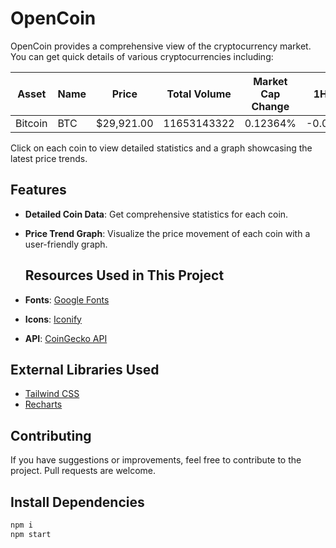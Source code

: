 # OpenCoin

OpenCoin provides a comprehensive view of the cryptocurrency market. You can get quick details of various cryptocurrencies including:

| Asset  | Name    | Price      | Total Volume | Market Cap Change | 1H    | 24H   | 7D    |
|--------|---------|------------|--------------|-------------------|-------|-------|-------|
| Bitcoin| BTC     | $29,921.00 | 11653143322  | 0.12364%          | -0.05 | -0.54 | 10.96 |

Click on each coin to view detailed statistics and a graph showcasing the latest price trends.

## Features

- **Detailed Coin Data**: Get comprehensive statistics for each coin.
- **Price Trend Graph**: Visualize the price movement of each coin with a user-friendly graph.

  
  ## Resources Used in This Project

- **Fonts**: [Google Fonts](https://fonts.google.com/)
- **Icons**: [Iconify](https://iconify.design/)
- **API**: [CoinGecko API](https://www.coingecko.com/en/api)

## External Libraries Used

- [Tailwind CSS](https://tailwindcss.com/)
- [Recharts](https://recharts.org/)


## Contributing

If you have suggestions or improvements, feel free to contribute to the project. Pull requests are welcome.

## Install Dependencies

```bash
npm i
npm start
